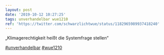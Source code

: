 ```yaml
---
layout: post
date: '2019-10-12 10:27:25'
tags: unverhandelbar wue1210
ref: 'https://twitter.com/schwarzlichtwue/status/1182965989937418240'
---
```

„Klimagerechtigkeit heißt die Systemfrage stellen“

[#unverhandelbar](/t/unverhandelbar) [#wue1210](/t/wue1210)